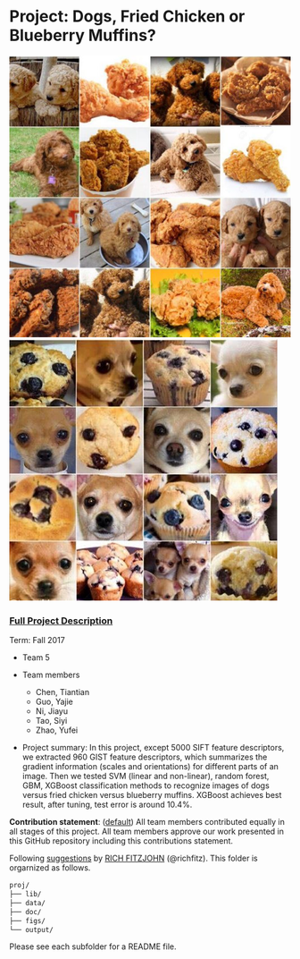 # Project: Dogs, Fried Chicken or Blueberry Muffins?
![image](figs/chicken.jpg)
![image](figs/muffin.jpg)

### [Full Project Description](doc/project3_desc.md)

Term: Fall 2017

+ Team 5
+ Team members
	+ Chen, Tiantian
	+ Guo, Yajie
	+ Ni, Jiayu
	+ Tao, Siyi
	+ Zhao, Yufei 

+ Project summary: In this project, except 5000 SIFT feature descriptors, we extracted 960 GIST feature descriptors, which summarizes the gradient information (scales and orientations) for different parts of an image. Then we tested SVM (linear and non-linear), random forest, GBM, XGBoost classification methods to recognize images of dogs versus fried chicken versus blueberry muffins. XGBoost achieves best result, after tuning, test error is around 10.4%.
	
**Contribution statement**: ([default](doc/a_note_on_contributions.md)) All team members contributed equally in all stages of this project. All team members approve our work presented in this GitHub repository including this contributions statement. 

Following [suggestions](http://nicercode.github.io/blog/2013-04-05-projects/) by [RICH FITZJOHN](http://nicercode.github.io/about/#Team) (@richfitz). This folder is orgarnized as follows.

```
proj/
├── lib/
├── data/
├── doc/
├── figs/
└── output/
```

Please see each subfolder for a README file.
